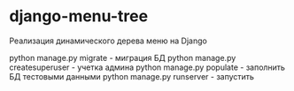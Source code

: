 # django-menu-tree
Реализация динамического дерева меню на Django

python manage.py migrate - миграция БД
python manage.py createsuperuser - учетка админа
python manage.py populate - заполнить БД тестовыми данными
python manage.py runserver - запустить
